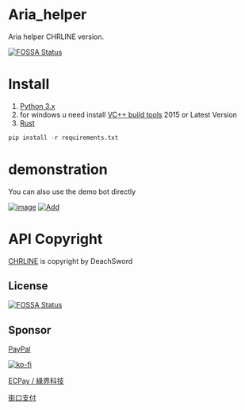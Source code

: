 # Aria_helper

Aria helper CHRLINE version.

[![FOSSA Status](https://app.fossa.com/api/projects/git%2Bgithub.com%2FYiJhu%2FAria_helper.svg?type=shield)](https://app.fossa.com/projects/git%2Bgithub.com%2FYiJhu%2FAria_helper?ref=badge_shield)

# Install
1. [Python 3.x](https://python.org)
2. for windows u need install [VC++ build tools](https://visualstudio.microsoft.com/downloads) 2015 or Latest Version
3. [Rust](https://rust-lang.org)

```python
pip install -r requirements.txt
```

# demonstration

You can also use the demo bot directly

[![image](https://github.com/YiJhu/Aria_helper/blob/main/docs/demon.png)](https://line.me/R/ti/p/g3c8dOwDFb)
[![Add](https://github.com/YiJhu/Aria_helper/blob/main/docs/add.png)](https://line.me/R/ti/p/g3c8dOwDFb)

# API Copyright

[CHRLINE](https://github.com/DeachSword/CHRLINE) is copyright by DeachSword


## License
[![FOSSA Status](https://app.fossa.com/api/projects/git%2Bgithub.com%2FYiJhu%2FAria_helper.svg?type=large)](https://app.fossa.com/projects/git%2Bgithub.com%2FYiJhu%2FAria_helper?ref=badge_large)


## Sponsor

[PayPal](www.paypal.me/YiJhu486)

[![ko-fi](https://ko-fi.com/img/githubbutton_sm.svg)](https://ko-fi.com/Z8Z5D0PMY)

[ECPay / 綠界科技](https://payment.ecpay.com.tw/Broadcaster/Donate/84BC907808572266E03FD0FCE2A26318)

[街口支付](https://www.jkopay.com/transfer?j=Transfer:908589779)
